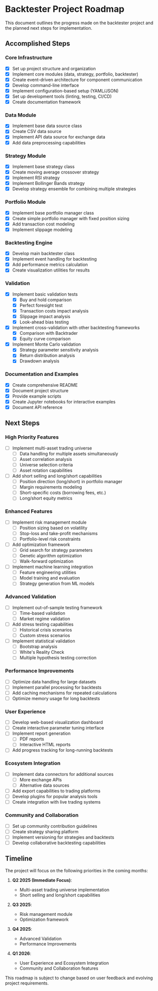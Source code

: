 # Backtester Project Roadmap

This document outlines the progress made on the backtester project and the planned next steps for implementation.

## Accomplished Steps

### Core Infrastructure
- [x] Set up project structure and organization
- [x] Implement core modules (data, strategy, portfolio, backtester)
- [x] Create event-driven architecture for component communication
- [x] Develop command-line interface
- [x] Implement configuration-based setup (YAML/JSON)
- [x] Set up development tools (linting, testing, CI/CD)
- [x] Create documentation framework

### Data Module
- [x] Implement base data source class
- [x] Create CSV data source
- [x] Implement API data source for exchange data
- [x] Add data preprocessing capabilities

### Strategy Module
- [x] Implement base strategy class
- [x] Create moving average crossover strategy
- [x] Implement RSI strategy
- [x] Implement Bollinger Bands strategy
- [x] Develop strategy ensemble for combining multiple strategies

### Portfolio Module
- [x] Implement base portfolio manager class
- [x] Create simple portfolio manager with fixed position sizing
- [x] Add transaction cost modeling
- [x] Implement slippage modeling

### Backtesting Engine
- [x] Develop main backtester class
- [x] Implement event handling for backtesting
- [x] Add performance metrics calculation
- [x] Create visualization utilities for results

### Validation
- [x] Implement basic validation tests
  - [x] Buy and hold comparison
  - [x] Perfect foresight test
  - [x] Transaction costs impact analysis
  - [x] Slippage impact analysis
  - [x] Look-ahead bias testing
- [x] Implement cross-validation with other backtesting frameworks
  - [x] Comparison with Backtrader
  - [x] Equity curve comparison
- [x] Implement Monte Carlo validation
  - [x] Strategy parameter sensitivity analysis
  - [x] Return distribution analysis
  - [x] Drawdown analysis

### Documentation and Examples
- [x] Create comprehensive README
- [x] Document project structure
- [x] Provide example scripts
- [x] Create Jupyter notebooks for interactive examples
- [x] Document API reference

## Next Steps

### High Priority Features
- [ ] Implement multi-asset trading universe
  - [ ] Data handling for multiple assets simultaneously
  - [ ] Asset correlation analysis
  - [ ] Universe selection criteria
  - [ ] Asset rotation capabilities
- [ ] Add short selling and long/short capabilities
  - [ ] Position direction (long/short) in portfolio manager
  - [ ] Margin requirements modeling
  - [ ] Short-specific costs (borrowing fees, etc.)
  - [ ] Long/short equity metrics

### Enhanced Features
- [ ] Implement risk management module
  - [ ] Position sizing based on volatility
  - [ ] Stop-loss and take-profit mechanisms
  - [ ] Portfolio-level risk constraints
- [ ] Add optimization framework
  - [ ] Grid search for strategy parameters
  - [ ] Genetic algorithm optimization
  - [ ] Walk-forward optimization
- [ ] Implement machine learning integration
  - [ ] Feature engineering utilities
  - [ ] Model training and evaluation
  - [ ] Strategy generation from ML models

### Advanced Validation
- [ ] Implement out-of-sample testing framework
  - [ ] Time-based validation
  - [ ] Market regime validation
- [ ] Add stress testing capabilities
  - [ ] Historical crisis scenarios
  - [ ] Custom stress scenarios
- [ ] Implement statistical validation
  - [ ] Bootstrap analysis
  - [ ] White's Reality Check
  - [ ] Multiple hypothesis testing correction

### Performance Improvements
- [ ] Optimize data handling for large datasets
- [ ] Implement parallel processing for backtests
- [ ] Add caching mechanisms for repeated calculations
- [ ] Optimize memory usage for long backtests

### User Experience
- [ ] Develop web-based visualization dashboard
- [ ] Create interactive parameter tuning interface
- [ ] Implement report generation
  - [ ] PDF reports
  - [ ] Interactive HTML reports
- [ ] Add progress tracking for long-running backtests

### Ecosystem Integration
- [ ] Implement data connectors for additional sources
  - [ ] More exchange APIs
  - [ ] Alternative data sources
- [ ] Add export capabilities to trading platforms
- [ ] Develop plugins for popular analysis tools
- [ ] Create integration with live trading systems

### Community and Collaboration
- [ ] Set up community contribution guidelines
- [ ] Create strategy sharing platform
- [ ] Implement versioning for strategies and backtests
- [ ] Develop collaborative backtesting capabilities

## Timeline

The project will focus on the following priorities in the coming months:

1. **Q2 2025 (Immediate Focus)**: 
   - Multi-asset trading universe implementation
   - Short selling and long/short capabilities

2. **Q3 2025**: 
   - Risk management module
   - Optimization framework

3. **Q4 2025**: 
   - Advanced Validation
   - Performance Improvements

4. **Q1 2026**: 
   - User Experience and Ecosystem Integration
   - Community and Collaboration features

This roadmap is subject to change based on user feedback and evolving project requirements. 